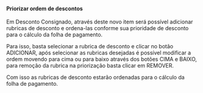#### **Priorizar ordem de descontos**

Em Desconto Consignado, através deste novo item será possível adicionar rubricas de desconto e ordena-las conforme sua prioridade de desconto para o cálculo da folha de pagamento.

Para isso, basta selecionar a rubrica de desconto e clicar no botão ADICIONAR, após selecionar as rubricas desejadas é possível modificar a ordem movendo para cima ou para baixo através dos botões CIMA e BAIXO, para remoção da rubrica na priorização basta clicar em REMOVER.

Com isso as rubricas de desconto estarão ordenadas para o cálculo da folha de pagamento.





   

